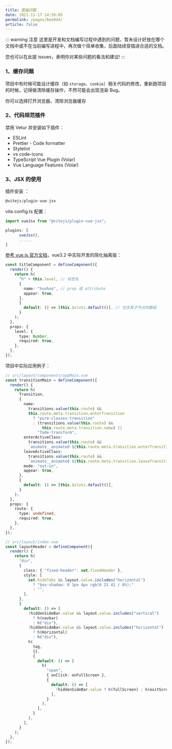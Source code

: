 ```yaml
---
title: 遗留问题
date: 2021-11-17 14:59:05
permalink: /pages/bea9d4/
article: false
---
```


::: warning 注意
这里是开发和文档编写过程中遇到的问题，暂未设计好放在哪个文档中或不在当前编写进程中，再次做个简单收集，后面陆续穿插进合适的文档。

您也可以在此提 issues，表明你对某些问题的看法和建议!
:::

### 1、缓存问题

项目中有时候可能设计缓存（如 `storage`、`cookie`）相关代码的修改，重新跑项目的时候，记得做清除缓存操作，不然可能会出现渲染 Bug。

你可以选择打开浏览器，清除浏览器缓存

### 2、代码规范插件

禁用 Vetur 并安装如下插件：

- ESLint
- Prettier - Code formatter
- Stylelint
- vs code-icons
- TypeScript Vue Plugin (Volar)
- Vue Language Features (Volar)

### 3、JSX 的使用

插件安装 ：

```typescript
@vitejs/plugin-vue-jsx
```

vite.config.ts 配置：

```typescript
import vueJsx from "@vitejs/plugin-vue-jsx";

plugins: [
      vueJsx(),
      ......
]
```

[参考 vue.js 官方文档](https://v3.cn.vuejs.org/guide/render-function.html)，vue3.2 中实际开发的简化抽离版：

```typescript
const titleComponent = defineComponent({
  render() {
    return h(
      "h" + this.level, // 标签名
      {
        name: "huohuo", // prop 或 attribute
        appear: true,
      },
      {
        default: () => [this.$slots.default()], // 包含其子节点的数组
      }
    );
  },
  props: {
    level: {
      type: Number,
      required: true,
    },
  },
});
```

项目中实际应用例子：

```typescript
// src/layout/components/appMain.vue
const transitionMain = defineComponent({
  render() {
    return h(
      Transition,
      {
        name:
          transitions.value(this.route) &&
          this.route.meta.transition.enterTransition
            ? "pure-classes-transition"
            : (transitions.value(this.route) &&
                this.route.meta.transition.name) ||
              "fade-transform",
        enterActiveClass:
          transitions.value(this.route) &&
          `animate__animated ${this.route.meta.transition.enterTransition}`,
        leaveActiveClass:
          transitions.value(this.route) &&
          `animate__animated ${this.route.meta.transition.leaveTransition}`,
        mode: "out-in",
        appear: true,
      },
      {
        default: () => [this.$slots.default()],
      }
    );
  },
  props: {
    route: {
      type: undefined,
      required: true,
    },
  },
});
```

```typescript
// src/layout/index.vue
const layoutHeader = defineComponent({
  render() {
    return h(
      "div",
      {
        class: { "fixed-header": set.fixedHeader },
        style: [
          set.hideTabs && layout.value.includes("horizontal")
            ? "box-shadow: 0 1px 4px rgb(0 21 41 / 8%);"
            : "",
        ],
      },
      {
        default: () => [
          !hiddenSideBar.value && layout.value.includes("vertical")
            ? h(navbar)
            : h("div"),
          !hiddenSideBar.value && layout.value.includes("horizontal")
            ? h(Horizontal)
            : h("div"),
          h(
            tag,
            {},
            {
              default: () => [
                h(
                  "span",
                  { onClick: onFullScreen },
                  {
                    default: () => [
                      !hiddenSideBar.value ? h(fullScreen) : h(exitScreen),
                    ],
                  }
                ),
              ],
            }
          ),
        ],
      }
    );
  },
});
```

